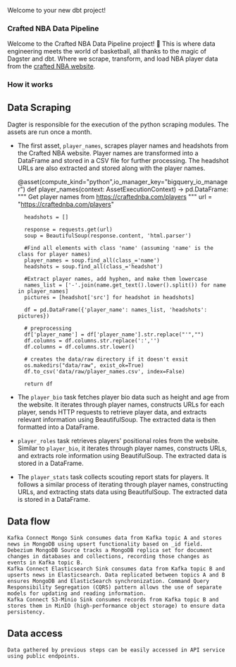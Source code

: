 Welcome to your new dbt project!

### Crafted NBA Data Pipeline
Welcome to the Crafted NBA Data Pipeline project! 🏀 This is where data engineering meets the world of basketball, all thanks to the magic of Dagster and dbt. Where we scrape, transform, and load NBA player data from the [crafted NBA website](https://craftednba.com/players).

### How it works

## Data Scraping

Dagter is responsible for the execution of the python scraping modules. The assets are run once a month.

- The first asset, `player_names`, scrapes player names and headshots from the Crafted NBA website. Player names are transformed into a DataFrame and stored in a CSV file for further processing. The headshot URLs are also extracted and stored along with the player names.

    @asset(compute_kind="python",io_manager_key="bigquery_io_manager")
    def player_names(context: AssetExecutionContext) -> pd.DataFrame:
        """
        Get player names from https://craftednba.com/players
        """
        url = "https://craftednba.com/players"

        headshots = []

        response = requests.get(url)
        soup = BeautifulSoup(response.content, 'html.parser')

        #Find all elements with class 'name' (assuming 'name' is the class for player names)
        player_names = soup.find_all(class_='name')
        headshots = soup.find_all(class_='headshot')

        #Extract player names, add hyphen, and make them lowercase
        names_list = ['-'.join(name.get_text().lower().split()) for name in player_names]
        pictures = [headshot['src'] for headshot in headshots]
        
        df = pd.DataFrame({'player_name': names_list, 'headshots': pictures})

        # preprocessing
        df['player_name'] = df['player_name'].str.replace("'","")
        df.columns = df.columns.str.replace(':','')
        df.columns = df.columns.str.lower()

        # creates the data/raw directory if it doesn't exsit
        os.makedirs("data/raw", exist_ok=True)
        df.to_csv('data/raw/player_names.csv', index=False)

        return df


- The `player_bio` task fetches player bio data such as height and age from the website. It iterates through player names, constructs URLs for each player, sends HTTP requests to retrieve player data, and extracts relevant information using BeautifulSoup. The extracted data is then formatted into a DataFrame.
- `player_roles` task retrieves players' positional roles from the website. Similar to `player_bio`, it iterates through player names, constructs URLs, and extracts role information using BeautifulSoup. The extracted data is stored in a DataFrame.
- The `player_stats` task collects scouting report stats for players. It follows a similar process of iterating through player names, constructing URLs, and extracting stats data using BeautifulSoup. The extracted data is stored in a DataFrame.


## Data flow

    Kafka Connect Mongo Sink consumes data from Kafka topic A and stores news in MongoDB using upsert functionality based on _id field.
    Debezium MongoDB Source tracks a MongoDB replica set for document changes in databases and collections, recording those changes as events in Kafka topic B.
    Kafka Connect Elasticsearch Sink consumes data from Kafka topic B and upserts news in Elasticsearch. Data replicated between topics A and B ensures MongoDB and ElasticSearch synchronization. Command Query Responsibility Segregation (CQRS) pattern allows the use of separate models for updating and reading information.
    Kafka Connect S3-Minio Sink consumes records from Kafka topic B and stores them in MinIO (high-performance object storage) to ensure data persistency.

## Data access

    Data gathered by previous steps can be easily accessed in API service using public endpoints.
